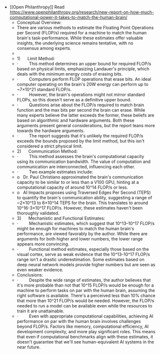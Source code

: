 - [[Open Philanthropy]] Read https://www.openphilanthropy.org/research/new-report-on-how-much-computational-power-it-takes-to-match-the-human-brain/
	- Conceptual Overview:
	- There are various methods to estimate the Floating Point Operations per Second (FLOP/s) required for a machine to match the human brain's task-performance. While these estimates offer valuable insights, the underlying science remains tentative, with no consensus among experts.
	-
	- 1)      Limit Method:
	- ·         This method determines an upper bound for required FLOP/s based on physical limits, emphasizing Landauer's principle, which deals with the minimum energy costs of erasing bits.
	- ·         Computers perform FLOP operations that erase bits. An ideal computer operating on the brain's 20W energy can perform up to ~7×10^21 standard FLOP/s.
	- ·         However, the brain's operations might not mirror standard FLOPs, so this doesn't serve as a definitive upper bound.
	- ·         Questions arise about the FLOP/s required to match brain function and the max bits per second the brain can erase. While many experts believe the latter exceeds the former, these beliefs are based on algorithmic and hardware arguments. Both these arguments present general considerations, but the report leans more towards the hardware arguments.
	- ·         The report suggests that it's unlikely the required FLOP/s exceeds the bounds proposed by the limit method, but this isn't considered a strict physical limit.
	- 2)      Communication Method:
	- ·         This method assesses the brain's computational capacity using its communication bandwidth. The value of computation and communication are interconnected, influencing each other.
	- ·         Two example estimates include:
	- o   Dr. Paul Christiano approximated the brain's communication capacity to be similar to or less than a V100 GPU, hinting at a computational capacity of around 10^14 FLOP/s or less.
	- o   AI Impacts proposes using Traversed Edges Per Second (TEPS) to quantify the brain's communication ability, suggesting a range of ~2×10^13 to 6×10^14 TEPS for the brain. This translates to around 10^16-3×10^17 FLOP/s. However, these estimates haven't been thoroughly validated.
	- 3)      Mechanistic and Functional Estimates:
	- ·         Mechanistic estimates, which suggest that 10^13–10^17 FLOP/s might be enough for machines to match the human brain's performance, are viewed favorably by the author. While there are arguments for both higher and lower numbers, the lower range appears more convincing.
	- ·         Functional method estimates, especially those based on the visual cortex, serve as weak evidence that the 10^13–10^17 FLOP/s range isn't a drastic underestimation. Some estimates based on deep neural network models provide higher numbers but are seen as even weaker evidence.
	- Conclusions:
	- ·         Despite the wide range of estimates, the author believes that it's more probable than not that 10^15 FLOP/s would be enough for a machine to perform tasks on par with the human brain, assuming the right software is available. There's a perceived less than 10% chance that more than 10^21 FLOP/s would be needed. However, the FLOP/s needed to run a model can be available even while the resources to train it are unattainable.
	- ·         Even with appropriate computational capabilities, achieving AI performance on par with the human brain involves challenges beyond FLOP/s. Factors like memory, computational efficiency, AI development complexity, and more play significant roles. This means that even if computational benchmarks align with these estimates, it doesn't guarantee that we'll see human-equivalent AI systems in the near future.